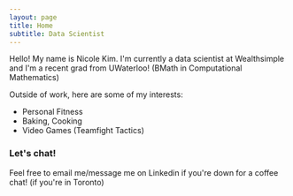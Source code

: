```yaml
---
layout: page
title: Home
subtitle: Data Scientist
---
```


Hello! My name is Nicole Kim. I'm currently a data scientist at Wealthsimple and I'm a recent grad from UWaterloo! (BMath in Computational Mathematics)

Outside of work, here are some of my interests:
- Personal Fitness
- Baking, Cooking
- Video Games (Teamfight Tactics)


### Let's chat!

Feel free to email me/message me on Linkedin if you're down for a coffee chat! (if you're in Toronto)